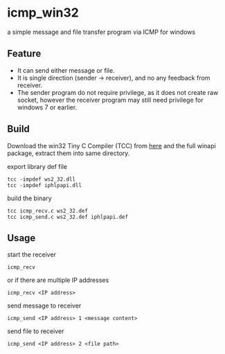# icmp_win32
a simple message and file transfer program via ICMP for windows

## Feature
- It can send either message or file.
- It is single direction (sender -> receiver), and no any feedback from receiver.
- The sender program do not require privilege, as it does not create raw socket, however the receiver program may still need privilege for windows 7 or earlier.

## Build
Download the win32 Tiny C Compiler (TCC) from [here](https://bellard.org/tcc/) and the full winapi package, extract them into same directory.

export library def file

    tcc -impdef ws2_32.dll  
    tcc -impdef iphlpapi.dll  

build the binary

    tcc icmp_recv.c ws2_32.def  
    tcc icmp_send.c ws2_32.def iphlpapi.def  

## Usage

start the receiver

    icmp_recv

or if there are multiple IP addresses

    icmp_recv <IP address>

send message to receiver

    icmp_send <IP address> 1 <message content>

send file to receiver

    icmp_send <IP address> 2 <file path>
